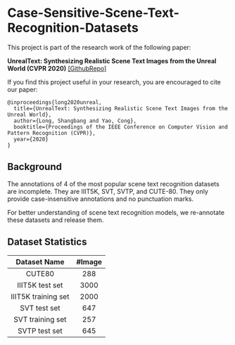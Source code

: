 # Case-Sensitive-Scene-Text-Recognition-Datasets
This project is part of the research work of the following paper: 

__UnrealText: Synthesizing Realistic Scene Text Images from the Unreal World (CVPR 2020)__ [\[GithubRepo\]](https://jyouhou.github.io/UnrealText/)

If you find this project useful in your research, you are encouraged to cite our paper: 

```
@inproceedings{long2020unreal,
  title={UnrealText: Synthesizing Realistic Scene Text Images from the Unreal World},
  author={Long, Shangbang and Yao, Cong},
  booktitle={Proceedings of the IEEE Conference on Computer Vision and Pattern Recognition (CVPR)},
  year={2020}
}
```

## Background
The annotations of $4$ of the most popular scene text recognition datasets are incomplete. 
They are IIIT5K, SVT, SVTP, and CUTE-80. 
They only provide case-insensitive annotations and no punctuation marks. 

For better understanding of scene text recognition models, we re-annotate these datasets and release them. 

## Dataset Statistics

| Dataset Name | #Image |
| :---: | :---: |
| CUTE80 | 288 |
| IIIT5K test set | 3000 |
| IIIT5K training set | 2000 |
| SVT test set | 647 |
| SVT training set | 257 |
| SVTP test set | 645 |
